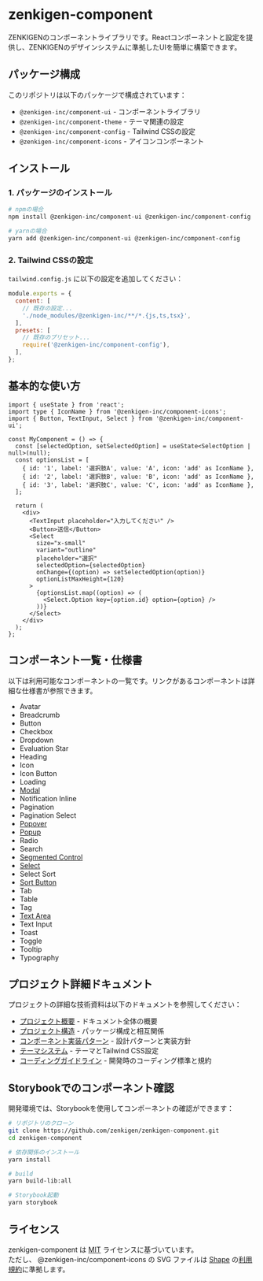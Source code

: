 # zenkigen-component

ZENKIGENのコンポーネントライブラリです。Reactコンポーネントと設定を提供し、ZENKIGENのデザインシステムに準拠したUIを簡単に構築できます。

## パッケージ構成

このリポジトリは以下のパッケージで構成されています：

- `@zenkigen-inc/component-ui` - コンポーネントライブラリ
- `@zenkigen-inc/component-theme` - テーマ関連の設定
- `@zenkigen-inc/component-config` - Tailwind CSSの設定
- `@zenkigen-inc/component-icons` - アイコンコンポーネント

## インストール

### 1. パッケージのインストール

```bash
# npmの場合
npm install @zenkigen-inc/component-ui @zenkigen-inc/component-config

# yarnの場合
yarn add @zenkigen-inc/component-ui @zenkigen-inc/component-config
```

### 2. Tailwind CSSの設定

`tailwind.config.js` に以下の設定を追加してください：

```js
module.exports = {
  content: [
    // 既存の設定...
    './node_modules/@zenkigen-inc/**/*.{js,ts,tsx}',
  ],
  presets: [
    // 既存のプリセット...
    require('@zenkigen-inc/component-config'),
  ],
};
```

## 基本的な使い方

```tsx
import { useState } from 'react';
import type { IconName } from '@zenkigen-inc/component-icons';
import { Button, TextInput, Select } from '@zenkigen-inc/component-ui';

const MyComponent = () => {
  const [selectedOption, setSelectedOption] = useState<SelectOption | null>(null);
  const optionsList = [
    { id: '1', label: '選択肢A', value: 'A', icon: 'add' as IconName },
    { id: '2', label: '選択肢B', value: 'B', icon: 'add' as IconName },
    { id: '3', label: '選択肢C', value: 'C', icon: 'add' as IconName },
  ];

  return (
    <div>
      <TextInput placeholder="入力してください" />
      <Button>送信</Button>
      <Select
        size="x-small"
        variant="outline"
        placeholder="選択"
        selectedOption={selectedOption}
        onChange={(option) => setSelectedOption(option)}
        optionListMaxHeight={120}
      >
        {optionsList.map((option) => (
          <Select.Option key={option.id} option={option} />
        ))}
      </Select>
    </div>
  );
};
```

## コンポーネント一覧・仕様書

以下は利用可能なコンポーネントの一覧です。リンクがあるコンポーネントは詳細な仕様書が参照できます。

- Avatar
- Breadcrumb
- Button
- Checkbox
- Dropdown
- Evaluation Star
- Heading
- Icon
- Icon Button
- Loading
- [Modal](./docs/component/modal-specification.md)
- Notification Inline
- Pagination
- Pagination Select
- [Popover](./docs/component/popover-specification.md)
- [Popup](./docs/component/popup-specification.md)
- Radio
- Search
- [Segmented Control](./docs/component/segmented-control-specification.md)
- [Select](./docs/component/select-specification.md)
- Select Sort
- [Sort Button](./docs/component/sort-button-specification.md)
- Tab
- Table
- Tag
- [Text Area](./docs/component/text-area-specification.md)
- Text Input
- Toast
- Toggle
- Tooltip
- Typography

## プロジェクト詳細ドキュメント

プロジェクトの詳細な技術資料は以下のドキュメントを参照してください：

- [プロジェクト概要](./docs/README.md) - ドキュメント全体の概要
- [プロジェクト構造](./docs/project-structure.md) - パッケージ構成と相互関係
- [コンポーネント実装パターン](./docs/component-patterns.md) - 設計パターンと実装方針
- [テーマシステム](./docs/theme-system.md) - テーマとTailwind CSS設定
- [コーディングガイドライン](./docs/coding_guidelines.md) - 開発時のコーディング標準と規約

## Storybookでのコンポーネント確認

開発環境では、Storybookを使用してコンポーネントの確認ができます：

```bash
# リポジトリのクローン
git clone https://github.com/zenkigen/zenkigen-component.git
cd zenkigen-component

# 依存関係のインストール
yarn install

# build
yarn build-lib:all

# Storybook起動
yarn storybook
```

## ライセンス

zenkigen-component は [MIT](./LICENSE) ライセンスに基づいています。  
ただし、 @zenkigen-inc/component-icons の SVG ファイルは [Shape](https://shape.so/) の[利用規約](https://shape.so/terms)に準拠します。
